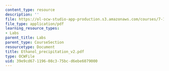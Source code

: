 ```yaml
---
content_type: resource
description: ''
file: https://ol-ocw-studio-app-production.s3.amazonaws.com/courses/7-13-experimental-microbial-genetics-fall-2003/39e9cd67119608c375bcd6ebe6079000_Ethanol_precipitation_v2.pdf
file_type: application/pdf
learning_resource_types:
- Labs
parent_title: Labs
parent_type: CourseSection
resourcetype: Document
title: Ethanol_precipitation_v2.pdf
type: OCWFile
uid: 39e9cd67-1196-08c3-75bc-d6ebe6079000
---
```

